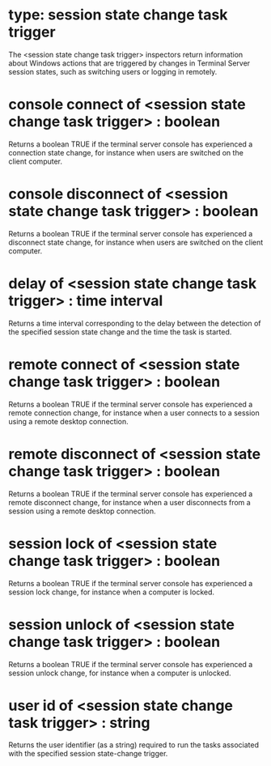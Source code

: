 # type: session state change task trigger

The &lt;session state change task trigger&gt; inspectors return information about Windows actions that are triggered by changes in Terminal Server session states, such as switching users or logging in remotely.

# console connect of &lt;session state change task trigger&gt; : boolean

Returns a boolean TRUE if the terminal server console has experienced a connection state change, for instance when users are switched on the client computer.

# console disconnect of &lt;session state change task trigger&gt; : boolean

Returns a boolean TRUE if the terminal server console has experienced a disconnect state change, for instance when users are switched on the client computer.

# delay of &lt;session state change task trigger&gt; : time interval

Returns a time interval corresponding to the delay   between the detection of the specified session state change and the time the task is started.

# remote connect of &lt;session state change task trigger&gt; : boolean

Returns a boolean TRUE if the terminal server console has experienced a remote connection change, for instance when a user connects to a session using a remote desktop connection.

# remote disconnect of &lt;session state change task trigger&gt; : boolean

Returns a boolean TRUE if the terminal server console has experienced a remote disconnect change, for instance when a user disconnects from a session using a remote desktop connection.

# session lock of &lt;session state change task trigger&gt; : boolean

Returns a boolean TRUE if the terminal server console has experienced a session lock change, for instance when a computer is locked.

# session unlock of &lt;session state change task trigger&gt; : boolean

Returns a boolean TRUE if the terminal server console has experienced a session unlock change, for instance when a computer is unlocked.

# user id of &lt;session state change task trigger&gt; : string

Returns the user identifier (as a string) required to run the tasks associated with the specified session state-change trigger.
